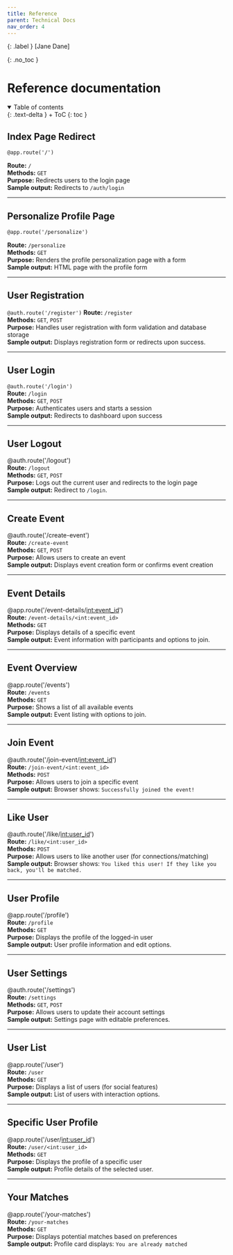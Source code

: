 ```yaml
---
title: Reference
parent: Technical Docs
nav_order: 4
---
```


{: .label }
[Jane Dane]

{: .no_toc }
# Reference documentation

<details open markdown="block">
{: .text-delta }
<summary>Table of contents</summary>
+ ToC
{: toc }
</details>


## Index Page Redirect
`@app.route('/')`

**Route:** `/`  
**Methods:** `GET`  
**Purpose:** Redirects users to the login page  
**Sample output:** Redirects to `/auth/login`  

---

## Personalize Profile Page

`@app.route('/personalize')`  

**Route:** `/personalize`  
**Methods:** `GET`  
**Purpose:** Renders the profile personalization page with a form  
**Sample output:** HTML page with the profile form  

---

## User Registration
`@auth.route('/register')` 
**Route:** `/register`  
**Methods:** `GET`, `POST`  
**Purpose:** Handles user registration with form validation and database storage  
**Sample output:** Displays registration form or redirects upon success.  

---

## User Login  
`@auth.route('/login')`  
**Route:** `/login`  
**Methods:** `GET`, `POST`  
**Purpose:** Authenticates users and starts a session  
**Sample output:** Redirects to dashboard upon success  

---

## User Logout  
@auth.route('/logout')  
**Route:** `/logout`  
**Methods:** `GET`, `POST`  
**Purpose:** Logs out the current user and redirects to the login page  
**Sample output:** Redirect to `/login`.  

---

## Create Event  
@auth.route('/create-event')  
**Route:** `/create-event`  
**Methods:** `GET`, `POST`  
**Purpose:** Allows users to create an event  
**Sample output:** Displays event creation form or confirms event creation  

---

## Event Details  
@app.route('/event-details/<int:event_id>')  
**Route:** `/event-details/<int:event_id>`  
**Methods:** `GET`  
**Purpose:** Displays details of a specific event  
**Sample output:** Event information with participants and options to join.  

---

## Event Overview 
@app.route('/events')  
**Route:** `/events`  
**Methods:** `GET`  
**Purpose:** Shows a list of all available events  
**Sample output:** Event listing with options to join.  

---

## Join Event 
@auth.route('/join-event/<int:event_id>')  
**Route:** `/join-event/<int:event_id>`  
**Methods:** `POST`  
**Purpose:** Allows users to join a specific event  
**Sample output:** Browser shows: `Successfully joined the event!`

---

## Like User 
@auth.route('/like/<int:user_id>')  
**Route:** `/like/<int:user_id>`  
**Methods:** `POST`  
**Purpose:** Allows users to like another user (for connections/matching)  
**Sample output:** Browser shows: `You liked this user! If they like you back, you'll be matched.`

---

## User Profile 
@app.route('/profile')  
**Route:** `/profile`  
**Methods:** `GET`  
**Purpose:** Displays the profile of the logged-in user  
**Sample output:** User profile information and edit options.  

---

## User Settings 
@auth.route('/settings')  
**Route:** `/settings`  
**Methods:** `GET`, `POST`  
**Purpose:** Allows users to update their account settings  
**Sample output:** Settings page with editable preferences.  

---

## User List
@app.route('/user')  
**Route:** `/user`  
**Methods:** `GET`  
**Purpose:** Displays a list of users (for social features)  
**Sample output:** List of users with interaction options.  

---

## Specific User Profile
@app.route('/user/<int:user_id>')  
**Route:** `/user/<int:user_id>`  
**Methods:** `GET`  
**Purpose:** Displays the profile of a specific user  
**Sample output:** Profile details of the selected user.  

---

## Your Matches 
@app.route('/your-matches')  
**Route:** `/your-matches`  
**Methods:** `GET`  
**Purpose:** Displays potential matches based on preferences  
**Sample output:** Profile card displays: `You are already matched`